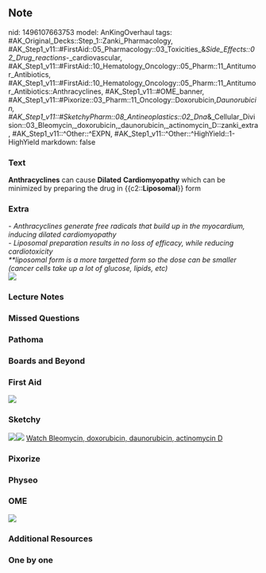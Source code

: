 ## Note
nid: 1496107663753
model: AnKingOverhaul
tags: #AK_Original_Decks::Step_1::Zanki_Pharmacology, #AK_Step1_v11::#FirstAid::05_Pharmacology::03_Toxicities_&_Side_Effects::02_Drug_reactions_-_cardiovascular, #AK_Step1_v11::#FirstAid::10_Hematology_Oncology::05_Pharm::11_Antitumor_Antibiotics, #AK_Step1_v11::#FirstAid::10_Hematology_Oncology::05_Pharm::11_Antitumor_Antibiotics::Anthracyclines, #AK_Step1_v11::#OME_banner, #AK_Step1_v11::#Pixorize::03_Pharm::11_Oncology::Doxorubicin,_Daunorubicin, #AK_Step1_v11::#SketchyPharm::08_Antineoplastics::02_Dna_&_Cellular_Division::03_Bleomycin,_doxorubicin,_daunorubicin,_actinomycin_D::zanki_extra, #AK_Step1_v11::^Other::^EXPN, #AK_Step1_v11::^Other::^HighYield::1-HighYield
markdown: false

### Text
<div>
  <div>
    <b>Anthracyclines</b> can cause <b>Dilated</b>
    <b>Cardiomyopathy</b> which can be minimized by preparing the
    drug in {{c2::<b>Liposomal</b>}} form
  </div>
</div>

### Extra
<div>
  - <i>Anthracyclines generate free radicals that build up in the
  myocardium, inducing dilated cardiomyopathy</i>
</div><i>- Liposomal preparation results in no loss of efficacy,
while reducing cardiotoxicity</i>
<div>
  <i>**liposomal form is a more targetted form so the dose can be
  smaller (cancer cells take up a lot of glucose, lipids, etc)</i>
  <div>
    <i><img src="paste-257281425932289.jpg"></i>
  </div>
</div>

### Lecture Notes


### Missed Questions


### Pathoma


### Boards and Beyond


### First Aid
<img src="paste-175058572017667.jpg">

### Sketchy
<img src="paste-371016454897665.jpg"><img src=
"paste-0630792efd66cd53d374d97d44a1404ef0791dec.png"> <a href=
"https://dashboard.sketchy.com/study/medical/courses/medical-pharmacology/units/medical-pharmacology-antineoplastics/videos/medical-pharmacology-antineoplastics-dna-and-cellular-division-bleomycin-doxorubicin-daunorubicin-actinomycin-d?utm_source=anki&utm_medium=partnership&utm_campaign=february_update&utm_content=medical">
Watch Bleomycin, doxorubicin, daunorubicin, actinomycin D</a>

### Pixorize


### Physeo


### OME
<div class="ome-widget">
  <a href="https://onlinemeded.org?ref=anki"><img src=
  "_OME_AnkiFlashcards_General_4.png"></a>
</div>

### Additional Resources


### One by one

